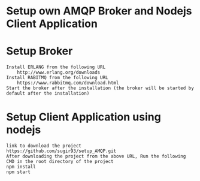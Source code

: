 # Setup own AMQP Broker and Nodejs Client Application 

# Setup Broker
    Install ERLANG from the following URL
        http://www.erlang.org/downloads
    Install RABITMQ from the following URL
        https://www.rabbitmq.com/download.html
    Start the broker after the installation (the broker will be started by default after the installation)
        
# Setup Client Application using nodejs
    link to download the project
    https://github.com/sugir93/setup_AMQP.git
    After downloading the project from the above URL, Run the following CMD in the root directory of the project
    npm install
    npm start